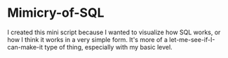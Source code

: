 # Mimicry-of-SQL
I created this mini script because I wanted to visualize how SQL works, or how I think it works in a very simple form. It's more of a let-me-see-if-I-can-make-it type of thing, especially with my basic level.
